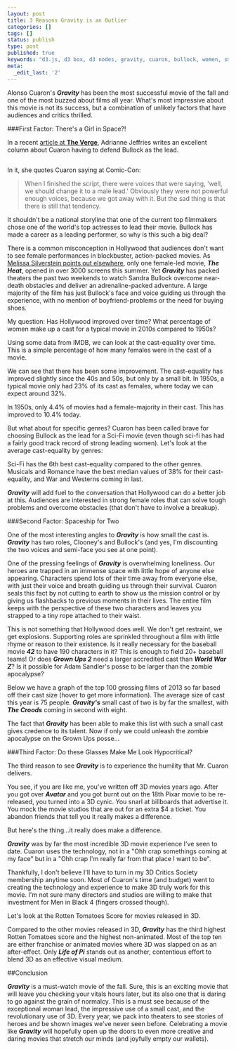 ```yaml
---
layout: post
title: 3 Reasons Gravity is an Outlier
categories: []
tags: []
status: publish
type: post
published: true
keywords: "d3.js, d3 box, d3 nodes, gravity, cuaron, bullock, women, small cast, rotten tomatoes, 3d"
meta:
  _edit_last: '2'
---
```


<script src="/javascripts/d3.v3.js"></script>
<script src="/javascripts/box.js"></script>
<script src="/javascripts/revised_box.js"></script>
<script src="/javascripts/gravity_3d.js"></script>
<script src="/javascripts/gravity_nodes.js"></script>

Alonso Cuaron's ***Gravity*** has been the most successful movie of the fall and one of the most buzzed about films all year. What's most impressive about this movie is not its success, but a combination of unlikely factors that have audiences and critics thrilled.

###First Factor: There's a Girl in Space?!

In a recent [article at **The Verge**](http://www.theverge.com/2013/7/21/4542974/gravity-director-alfonso-cuaron-defends-casting-sandra-bullock-female-lead-sci-fi), Adrianne Jeffries writes an excellent column about Cuaron having to defend Bullock as the lead.

<h2><!--more--></h2>

In it, she quotes Cuaron saying at Comic-Con:

>When I finished the script, there were voices that were saying, 'well, we should change it to a male lead.' Obviously they were not powerful enough voices, because we got away with it. But the sad thing is that there is still that tendency.

It shouldn't be a national storyline that one of the current top filmmakers chose one of the world's top actresses to lead their movie. Bullock has made a career as a leading performer, so why is this such a big deal?

There is a common misconception in Hollywood that audiences don't want to see female performances in blockbuster, action-packed movies. As [Melissa Silverstein points out elsewhere](http://www.forbes.com/sites/melissasilverstein/2013/10/04/gravity-a-step-forward-for-women-onscreen/), only one female-led movie, ***The Heat***, opened in over 3000 screens this summer. Yet ***Gravity*** has packed theaters the past two weekends to watch Sandra Bullock overcome near-death obstacles and deliver an adrenaline-packed adventure. A large majority of the film has just Bullock's face and voice guiding us through the experience, with no mention of boyfriend-problems or the need for buying shoes.

My question: Has Hollywood improved over time? What percentage of women make up a cast for a typical movie in 2010s compared to 1950s?

Using some data from IMDB, we can look at the cast-equality over time. This is a simple percentage of how many females were in the cast of a movie.

<div id="ratios" class="graph"></div>

We can see that there has been some improvement. The cast-equality has improved slightly since the 40s and 50s, but only by a small bit. In 1950s, a typical movie only had 23% of its cast as females, where today we can expect around 32%.

In 1950s, only 4.4% of movies had a female-majority in their cast. This has improved to 10.4% today.

But what about for specific genres? Cuaron has been called brave for choosing Bullock as the lead for a Sci-Fi movie (even though sci-fi has had a fairly good track record of strong leading women). Let's look at the average cast-equality by genres:

<div id="genres_ratios" class="graph"></div>

Sci-Fi has the 6th best cast-equality compared to the other genres. Musicals and Romance have the best median values of 38% for their cast-equality, and War and Westerns coming in last.

***Gravity*** will add fuel to the conversation that Hollywood can do a better job at this. Audiences are interested in strong female roles that can solve tough problems and overcome obstacles (that don't have to involve a breakup).

###Second Factor: Spaceship for Two

One of the most interesting angles to ***Gravity*** is how small the cast is. ***Gravity*** has two roles, Clooney's and Bullock's (and yes, I'm discounting the two voices and semi-face you see at one point).

One of the pressing feelings of ***Gravity*** is overwhelming loneliness. Our heroes are trapped in an immense space with little hope of anyone else appearing. Characters spend lots of their time away from everyone else, with just their voice and breath guiding us through their survival. Cuaron seals this fact by not cutting  to earth to show us the mission control or by giving us flashbacks to previous moments in their lives. The entire film keeps with the perspective of these two characters and leaves you strapped to a tiny rope attached to their waist.

This is not something that Hollywood does well. We don't get restraint, we get explosions. Supporting roles are sprinkled throughout a film with little rhyme or reason to their existence. Is it really necessary for the baseball movie ***42*** to have 190 characters in it? This is enough to field 20+ baseball teams! Or does ***Grown Ups 2*** need a larger accredited cast than ***World War Z***? Is it possible for Adam Sandler's posse to be larger than the zombie apocalypse?

Below we have a graph of the top 100 grossing films of 2013 so far based off their cast size (hover to get more information). The average size of cast this year is 75 people. ***Gravity's*** small cast of two is by far the smallest, with ***The Croods*** coming in second with eight.

<div id="movies_2013" class="graph"></div>

The fact that ***Gravity*** has been able to make this list with such a small cast gives credence to its talent. Now if only we could unleash the zombie apocalypse on the Grown Ups posse...


###Third Factor: Do these Glasses Make Me Look Hypocritical?

The third reason to see ***Gravity*** is to experience the humility that Mr. Cuaron delivers.

You see, if you are like me, you've written off 3D movies years ago. After you got over ***Avatar*** and you got burnt out on the 18th Pixar movie to be re-released, you turned into a 3D cynic. You snarl at billboards that advertise it. You mock the movie studios that are out for an extra $4 a ticket. You abandon friends that tell you it really makes a difference.

But here's the thing…it really does make a difference.

***Gravity*** was by far the most incredible 3D movie experience I've seen to date. Cuaron uses the technology, not in a "Ohh crap somethings coming at my face" but in a "Ohh crap I'm really far from that place I want to be".

Thankfully, I don't believe I'll have to turn in my 3D Critics Society membership anytime soon. Most of Cuaron's time (and budget) went to creating the technology and experience to make 3D truly work for this movie. I'm not sure many directors and studios are willing to make that investment for Men in Black 4 (fingers crossed though).

Let's look at the Rotten Tomatoes Score for movies released in 3D.

<div id="top_3d_movies" class="graph"></div>

Compared to the other movies released in 3D, ***Gravity*** has the third highest Rotten Tomatoes score and the highest non-animated.  Most of the top ten are either franchise or animated movies where 3D was slapped on as an after-effect. Only ***Life of Pi*** stands out as another, contentious effort to blend 3D as an effective visual medium.

##Conclusion

***Gravity*** is a must-watch movie of the fall. Sure, this is an exciting movie that will leave you checking your vitals hours later, but its also one that is daring to go against the grain of normalcy. This is a must see because of the exceptional woman lead, the impressive use of a small cast, and the revolutionary use of 3D. Every year, we pack into theaters to see stories of heroes and be shown images we've never seen before. Celebrating a movie like ***Gravity*** will hopefully open up the doors to even more creative and daring movies that stretch our minds (and joyfully empty our wallets).

<script type="text/javascript">
  function generate_decades_ratio_chart(){
    var ratio_chart = d3.percent_box().whiskers(iqr(1.5)).width(15).height(445);
    d3.json("/data/gravity/revised_data.json", function(error, json) {
      var data =json, ratios = [], decades = [];
      for(var propt in data){
        ratios.push(data[propt]["ratios"])
        decades.push(propt);
      };
      ratio_chart.domain([0,1]);

      var yScale = d3.scale.linear().domain([0,1]).range([460, 10]);
      var formatter = d3.format("%");
      var yAxis = d3.svg.axis().scale(yScale).orient("left").ticks(5).tickFormat(formatter);
          
      var ratio_svg = d3.select("div#ratios").selectAll("svg")
        .data(ratios)
        .enter().append("svg")
        .attr("class", "box")
        .attr("width", 104)
        .attr("height", 500)
        .append("g")
        .attr("transform", "translate(65,10)")
        .call(ratio_chart);
        
      var box_label = d3.select("div#ratios").selectAll("g")
        .data(decades).append("text").attr("x",function(d){return -20;})
        .attr("y",function(d){return 470;})
        .text( function (d) { return d; })
        .attr("font-family","sans-serif").attr("font-size", "20px");

      d3.select("div#ratios").select("g")
        .append("g").attr("class", "axis")
        .attr("transform", "translate(-27,-12)")
        .call(yAxis);
    });
  };

  function generate_genre_ratios_chart(){
    var genre_chart = d3.percent_box().whiskers(iqr(1.5)).width(21).height(445);

    d3.json("/data/gravity/genres.json", function(error, json){
      var data = json, ratios = [], genres = [];
      for(var propt in data){
        ratios.push(data[propt]["ratios"]);
        genres.push(propt);
      }
      genre_chart.domain([0,.8]);

      var genre_svg = d3.select("div#genres_ratios").selectAll("svg")
          .data(ratios).enter().append("svg")
          .attr("class", "box")
          .attr("width", 110)
          .attr("height", 500)
          .append("g").attr("transform", "translate(62,10)")
          .call(genre_chart);

      var box_label = d3.select("div#genres_ratios").selectAll("g")
          .data(genres).append("text")
          .attr("x",function(d){return 15;}).attr("y",function(d){return 470;})
          .text( function (d) { return d; })
          .attr("font-family","sans-serif").attr("font-size", "14px").attr("text-anchor", "middle");
                      
      var yScale = d3.scale.linear().domain([0,1]).range([460, 10]);
      var formatter = d3.format("%");
      var yAxis = d3.svg.axis().scale(yScale).orient("left").ticks(5).tickFormat(formatter);
      d3.select("div#genres_ratios").select("g")
        .append("g").attr("class", "axis")
        .attr("transform", "translate(-27,-12)")
        .call(yAxis);
    });
  }        
  function iqr(k) {
    return function(d, i) {
      var q1 = d.quartiles[0],
          q3 = d.quartiles[2],
          iqr = (q3 - q1) * k,
          i = -1,
          j = d.length;
      while (d[++i] < q1 - iqr);
      while (d[--j] > q3 + iqr);
      return [i, j];
    };
  }
  
  generate_decades_ratio_chart();
  generate_genre_ratios_chart();
  d3.create_circle_graph();
  d3.create_donut_graph();
</script>